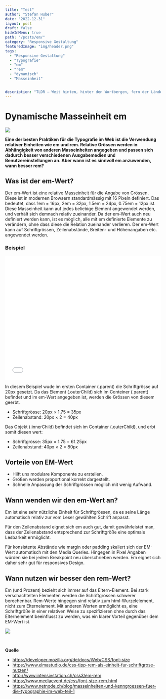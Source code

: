 ```yaml
---
title: "Test"
author: "Stefan Huber"
date: "2022-12-31"
layout: post
draft: false
hideInMenu: true
path: "/posts/em/"
category: "Responsive Gestaltung"
featuredImage: "img/header.png"
tags:
  - "Responsive Gestaltung"
  - "Typografie"
  - "em"
  - "rem"
  - "dynamisch"
  - "Masseinheit"


description: "TLDR – Weit hinten, hinter den Wortbergen, fern der Länder Vokalien und Konsonantien leben die Blindtexte. Abgeschieden wohnen sie in Buchstabhausen an der Küste des Semantik, eines großen Sprachozeans. Ein kleines Bächlein namens Duden fließt durch ihren Ort und versorgt sie mit den nötigen Regelialien."
---
```




# **Dynamische Masseinheit em**

![](https://www.netnode.ch/sites/default/files/typography_hero_img.png)

**Eine der besten Praktiken für die Typografie im Web ist die Verwendung relativer Einheiten wie em und rem. Relative Grössen werden in Abhängigkeit von anderen Masseinheiten angegeben und passen sich dadurch besser verschiedenen Ausgabemedien und Benutzereinstellungen an. Aber wann ist es sinnvoll em anzuwenden, wann besser rem?**

## Was ist der em-Wert?
Der em-Wert ist eine relative Masseinheit für die Angabe von Grössen. Diese ist in modernen Browsern standardmässig mit 16 Pixeln definiert. Das bedeutet, dass 1em = 16px, 2em = 32px, 1.5em = 24px, 0.75em = 12px ist. Diese Masseinheit kann auf jedes beliebige Element angewendet werden, und verhält sich demnach relativ zueinander. Da der em-Wert auch neu definiert werden kann, ist es möglich, alle mit em definierte Elemente zu verändern, ohne dass diese die Relation zueinander verlieren. Der em-Wert kann auf Schriftgrössen, Zeilenabstände, Breiten- und Höhenangaben etc. angewendet werden.

### Beispiel

<iframe height="400" style="width: 100%;" scrolling="no" title="Example of em" src="//codepen.io/mariusbecker/embed/YboLEb/?height=265&theme-id=0&default-tab=css,result" frameborder="no" allowtransparency="true" allowfullscreen="true">
  See the Pen <a href='https://codepen.io/mariusbecker/pen/YboLEb/'>Example of em</a> by marius becker
  (<a href='https://codepen.io/mariusbecker'>@mariusbecker</a>) on <a href='https://codepen.io'>CodePen</a>.
</iframe>

In diesem Beispiel wude im ersten Container (.parent) die Schriftgrösse auf 20px gesetzt. Da das Element (.outerChild) sich im Conteiner (.parent) befindet und im em-Wert angegeben ist, werden die Grössen von diesem geerbt.
* Schriftgrösse: 20px × 1.75 = 35px
* Zeilenabstand: 20px × 2 = 40px

Das Objekt (.innerChild) befindet sich im Container (.outerChild), und erbt somit diesen wert:
* Schriftgrösse: 35px × 1.75 = 61.25px
* Zeilenabstand: 40px × 2 = 80px


## Vorteile von EM-Wert
- Hilft uns modulare Komponente zu erstellen.
- Größen werden proportional korrekt dargestellt.
- Schnelle Anpassung der Schriftgrössen möglich mit wenig Aufwand.



## Wann wenden wir den em-Wert an?
Em ist eine sehr nützliche Einheit für Schriftgrössen, da es seine Länge automatisch relativ zur vom Leser gewählten Schrift anpasst.

Für den Zeilenabstand eignet sich em auch gut, damit gewährleistet man, dass der Zeilenabstand entsprechend zur Schriftgröße eine optimale Lesbarkeit ermöglicht.

Für konsistente Abstände wie margin oder padding skaliert sich der EM-Wert automatisch mit den Media Queries. Hingegen in Pixel Angaben würden sie bei jedem Breakpoint neu überschrieben werden. Em eignet sich daher sehr gut für responsives Design.



## Wann nutzen wir besser den rem-Wert?
Em (und Prozent) bezieht sich immer auf das Eltern-Element. Bei stark verschachtelten Elementen werden die Schriftgrössen schwerer berechenbar. Rem-Werte hingegen sind relativ zum html-Wurzelelement, nicht zum Elternelement. Mit anderen Worten ermöglicht es, eine Schriftgröße in einer relativen Weise zu spezifizieren ohne durch das Elternelement beeinflusst zu werden, was ein klarer Vorteil gegenüber dem EM-Wert ist.

![](https://i.imgur.com/93oUNl9.png)



<br>

**Quelle**
- https://developer.mozilla.org/de/docs/Web/CSS/font-size
- https://www.elmastudio.de/css-tipp-rem-als-einheit-fur-schriftgrose-nutzen/
- http://www.intensivstation.ch/css3/em-rem
- https://www.mediaevent.de/css/font-size-rem.html
- https://www.netnode.ch/blog/masseinheiten-und-kenngroessen-fuer-die-typographie-im-web-teil-1
